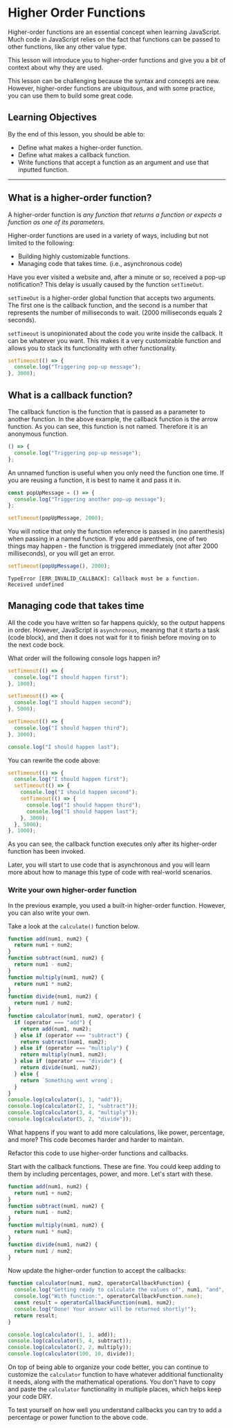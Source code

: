 # Higher Order Functions

Higher-order functions are an essential concept when learning JavaScript. Much code in JavaScript relies on the fact that functions can be passed to other functions, like any other value type.

This lesson will introduce you to higher-order functions and give you a bit of context about why they are used.

This lesson can be challenging because the syntax and concepts are new. However, higher-order functions are ubiquitous, and with some practice, you can use them to build some great code.

## Learning Objectives

By the end of this lesson, you should be able to:

- Define what makes a higher-order function.
- Define what makes a callback function.
- Write functions that accept a function as an argument and use that inputted function.

---

## What is a higher-order function?

A higher-order function is _any function that returns a function or expects a function as one of its parameters._

Higher-order functions are used in a variety of ways, including but not limited to the following:

- Building highly customizable functions.
- Managing code that takes time. (i.e., asynchronous code)

Have you ever visited a website and, after a minute or so, received a pop-up notification? This delay is usually caused by the function `setTimeOut`.

`setTimeOut` is a higher-order global function that accepts two arguments. The first one is the callback function, and the second is a number that represents the number of milliseconds to wait. (2000 milliseconds equals 2 seconds).

`setTimeout` is unopinionated about the code you write inside the callback. It can be whatever you want. This makes it a very customizable function and allows you to stack its functionality with other functionality.

```js
setTimeout(() => {
  console.log("Triggering pop-up message");
}, 3000);
```

## What is a callback function?

The callback function is the function that is passed as a parameter to another function. In the above example, the callback function is the arrow function. As you can see, this function is not named. Therefore it is an anonymous function.

```js
() => {
  console.log("Triggering pop-up message");
};
```

An unnamed function is useful when you only need the function one time. If you are reusing a function, it is best to name it and pass it in.

```js
const popUpMessage = () => {
  console.log("Triggering another pop-up message");
};

setTimeout(popUpMessage, 2000);
```

You will notice that only the function reference is passed in (no parenthesis) when passing in a named function. If you add parenthesis, one of two things may happen - the function is triggered immediately (not after 2000 milliseconds), or you will get an error.

```js
setTimeout(popUpMessage(), 2000);
```

```
TypeError [ERR_INVALID_CALLBACK]: Callback must be a function. Received undefined
```

## Managing code that takes time

All the code you have written so far happens quickly, so the output happens in order. However, JavaScript is `asynchronous`, meaning that it starts a task (code block), and then it does not wait for it to finish before moving on to the next code bock.

What order will the following console logs happen in?

```js
setTimeout(() => {
  console.log("I should happen first");
}, 1000);

setTimeout(() => {
  console.log("I should happen second");
}, 5000);

setTimeout(() => {
  console.log("I should happen third");
}, 3000);

console.log("I should happen last");
```

You can rewrite the code above:

```js
setTimeout(() => {
  console.log("I should happen first");
  setTimeout(() => {
    console.log("I should happen second");
    setTimeout(() => {
      console.log("I should happen third");
      console.log("I should happen last");
    }, 3000);
  }, 5000);
}, 1000);
```

As you can see, the callback function executes only after its higher-order function has been invoked.

Later, you will start to use code that is asynchronous and you will learn more about how to manage this type of code with real-world scenarios.

### Write your own higher-order function

In the previous example, you used a built-in higher-order function. However, you can also write your own.

Take a look at the `calculate()` function below.

```js
function add(num1, num2) {
  return num1 + num2;
}
function subtract(num1, num2) {
  return num1 - num2;
}
function multiply(num1, num2) {
  return num1 * num2;
}
function divide(num1, num2) {
  return num1 / num2;
}
function calculator(num1, num2, operator) {
  if (operator === "add") {
    return add(num1, num2);
  } else if (operator === "subtract") {
    return subtract(num1, num2);
  } else if (operator === "multiply") {
    return multiply(num1, num2);
  } else if (operator === "divide") {
    return divide(num1, num2);
  } else {
    return `Something went wrong`;
  }
}
console.log(calculator(1, 1, "add"));
console.log(calculator(2, 1, "subtract"));
console.log(calculator(3, 4, "multiply"));
console.log(calculator(5, 2, "divide"));
```

What happens if you want to add more calculations, like power, percentage, and more? This code becomes harder and harder to maintain.

Refactor this code to use higher-order functions and callbacks.

Start with the callback functions. These are fine. You could keep adding to them by including percentages, power, and more. Let's start with these.

```js
function add(num1, num2) {
  return num1 + num2;
}
function subtract(num1, num2) {
  return num1 - num2;
}
function multiply(num1, num2) {
  return num1 * num2;
}
function divide(num1, num2) {
  return num1 / num2;
}
```

Now update the higher-order function to accept the callbacks:

```js
function calculator(num1, num2, operatorCallbackFunction) {
  console.log("Getting ready to calculate the values of", num1, "and", num2);
  console.log("With function:", operatorCallbackFunction.name);
  const result = operatorCallbackFunction(num1, num2);
  console.log("Done! Your answer will be returned shortly!");
  return result;
}

console.log(calculator(1, 1, add));
console.log(calculator(5, 4, subtract));
console.log(calculator(2, 2, multiply));
console.log(calculator(100, 10, divide));
```

On top of being able to organize your code better, you can continue to customize the `calculator` function to have whatever additional functionality it needs, along with the mathematical operations. You don't have to copy and paste the `calculator` functionality in multiple places, which helps keep your code DRY.

To test yourself on how well you understand callbacks you can try to add a percentage or power function to the above code.
